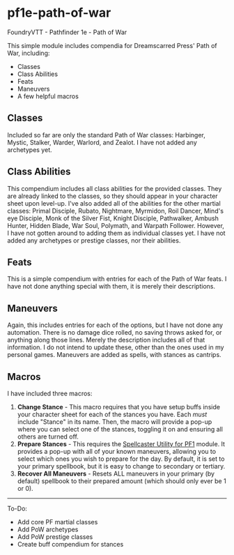 # pf1e-path-of-war
FoundryVTT - Pathfinder 1e - Path of War

This simple module includes compendia for Dreamscarred Press' Path of War, including:
- Classes
- Class Abilities
- Feats
- Maneuvers
- A few helpful macros

## Classes
Included so far are only the standard Path of War classes: Harbinger, Mystic, Stalker, Warder, Warlord, and Zealot. I have not added any archetypes yet.

## Class Abilities
This compendium includes all class abilities for the provided classes. They are already linked to the classes, so they should appear in your character sheet upon level-up.
I've also added all of the abilities for the other martial classes: Primal Disciple, Rubato, Nightmare, Myrmidon, Roil Dancer, Mind's eye Disciple, Monk of the Silver Fist, Knight Disciple, Pathwalker, Ambush Hunter, Hidden Blade, War Soul, Polymath, and Warpath Follower. However, I have not gotten around to adding them as individual classes yet.
I have not added any archetypes or prestige classes, nor their abilities.

## Feats
This is a simple compendium with entries for each of the Path of War feats. I have not done anything special with them, it is merely their descriptions.

## Maneuvers
Again, this includes entries for each of the options, but I have not done any automation. There is no damage dice rolled, no saving throws asked for, or anything along those lines. Merely the description includes all of that information. I do not intend to update these, other than the ones used in my personal games.
Maneuvers are added as spells, with stances as cantrips. 

## Macros
I have included three macros:
1. **Change Stance** - This macro requires that you have setup buffs inside your character sheet for each of the stances you have. Each *must* include "Stance" in its name. Then, the macro will provide a pop-up where you can select one of the stances, toggling it on and ensuring all others are turned off.
2. **Prepare Stances** - This requires the [Spellcaster Utility for PF1](https://github.com/SvenWerlen/fvtt-spellcaster-utility-pf1) module. It provides a pop-up with all of your known maneuvers, allowing you to select which ones you wish to prepare for the day. By default, it is set to your primary spellbook, but it is easy to change to secondary or tertiary.
3. **Recover All Maneuvers** - Resets ALL maneuvers in your primary (by default) spellbook to their prepared amount (which should only ever be 1 or 0).

---

To-Do: 
- Add core PF martial classes
- Add PoW archetypes
- Add PoW prestige classes
- Create buff compendium for stances
